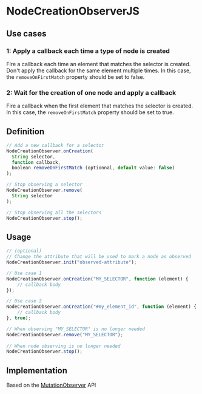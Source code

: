 # NodeCreationObserverJS

## Use cases

### 1: Apply a callback each time a type of node is created

Fire a callback each time an element that matches the selector is created.
Don't apply the callback for the same element multiple times.
In this case, the ```removeOnFirstMatch``` property should be set to false.

### 2: Wait for the creation of one node and apply a callback

Fire a callback when the first element that matches the selector is created.
In this case, the ```removeOnFirstMatch``` property should be set to true.

## Definition

```javascript
// Add a new callback for a selector
NodeCreationObserver.onCreation(
  String selector,
  function callback,
  boolean removeOnFirstMatch (optionnal, default value: false)
);

// Stop observing a selector 
NodeCreationObserver.remove(
  String selector
);

// Stop observing all the selectors
NodeCreationObserver.stop();
```

## Usage

```javascript
// (optional)
// Change the attribute that will be used to mark a node as observed
NodeCreationObserver.init("observed-attribute");

// Use case 1
NodeCreationObserver.onCreation("MY_SELECTOR", function (element) {
    // callback body
});

// Use case 2
NodeCreationObserver.onCreation("#my_element_id", function (element) {
    // callback body
}, true);

// When observing "MY_SELECTOR" is no longer needed
NodeCreationObserver.remove("MY_SELECTOR");
    
// When node observing is no longer needed
NodeCreationObserver.stop();
```

## Implementation

Based on the [MutationObserver](https://developer.mozilla.org/en-US/docs/Web/API/MutationObserver) API
